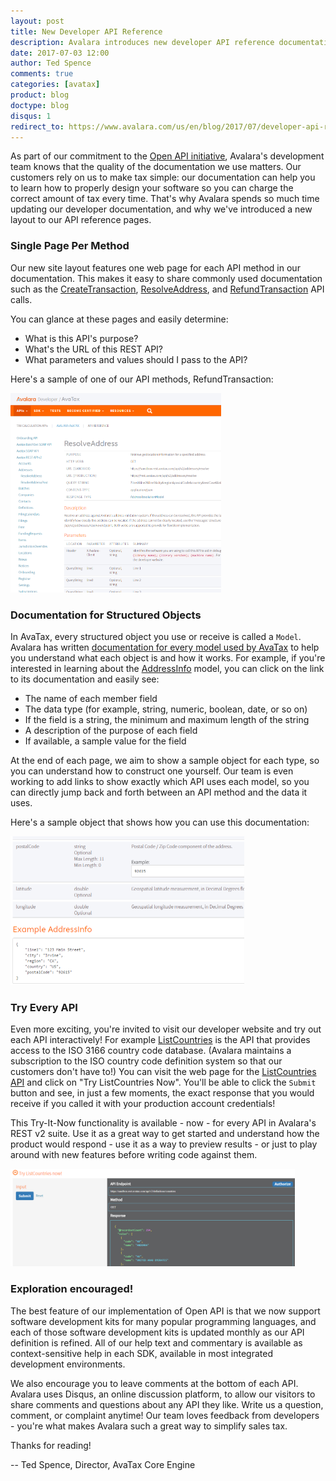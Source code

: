```yaml
---
layout: post
title: New Developer API Reference
description: Avalara introduces new developer API reference documentation
date: 2017-07-03 12:00
author: Ted Spence
comments: true
categories: [avatax]
product: blog
doctype: blog
disqus: 1
redirect_to: https://www.avalara.com/us/en/blog/2017/07/developer-api-reference.html
---
```


As part of our commitment to the [Open API initiative](https://www.openapis.org/), Avalara's development team knows that the quality of the documentation we use matters.  Our customers rely on us to make tax simple: our documentation can help you to learn how to properly design your software so you can charge the correct amount of tax every time.  That's why Avalara spends so much time updating our developer documentation, and why we've introduced a new layout to our API reference pages.

<h3>Single Page Per Method</h3>

Our new site layout features one web page for each API method in our documentation.  This makes it easy to share commonly used documentation such as the [CreateTransaction](/api-reference/avatax/rest/v2/methods/Transactions/CreateTransaction/), [ResolveAddress](/api-reference/avatax/rest/v2/methods/Addresses/ResolveAddress/), and [RefundTransaction](/api-reference/avatax/rest/v2/methods/Transactions/RefundTransaction/) API calls.

You can glance at these pages and easily determine:

* What is this API's purpose?
* What's the URL of this REST API?
* What parameters and values should I pass to the API?

Here's a sample of one of our API methods, RefundTransaction:

<img src="/public/images/blog/new-api-reference.png" alt="New Avalara API Documentation" width="337" height="319" />

<h3>Documentation for Structured Objects</h3>

In AvaTax, every structured object you use or receive is called a `Model`.  Avalara has written [documentation for every model used by AvaTax](/api-reference/avatax/rest/v2/models/) to help you understand what each object is and how it works.  For example, if you're interested in learning about the [AddressInfo](/api-reference/avatax/rest/v2/models/AddressInfo/) model, you can click on the link to its documentation and easily see:

* The name of each member field
* The data type (for example, string, numeric, boolean, date, or so on)
* If the field is a string, the minimum and maximum length of the string
* A description of the purpose of each field
* If available, a sample value for the field

At the end of each page, we aim to show a sample object for each type, so you can understand how to construct one yourself.  Our team is even working to add links to show exactly which API uses each model, so you can directly jump back and forth between an API method and the data it uses.

Here's a sample object that shows how you can use this documentation:

<img src="/public/images/blog/new-model-reference.png" alt="Model Reference Information for AvaTax Developers" width="374" height="238" />

<h3>Try Every API</h3>

Even more exciting, you're invited to visit our developer website and try out each API interactively!  For example [ListCountries](/api-reference/avatax/rest/v2/methods/Definitions/ListCountries/) is the API that provides access to the ISO 3166 country code database.  (Avalara maintains a subscription to the ISO country code definition system so that our customers don't have to!)  You can visit the web page for the [ListCountries API](/api-reference/avatax/rest/v2/methods/Definitions/ListCountries/) and click on "Try ListCountries Now".  You'll be able to click the `Submit` button and see, in just a few moments, the exact response that you would receive if you called it with your production account credentials!

This Try-It-Now functionality is available - now - for every API in Avalara's REST v2 suite.  Use it as a great way to get started and understand how the product would respond - use it as a way to preview results - or just to play around with new features before writing code against them.

<img src="/public/images/blog/new-tryitnow.png" alt="Interactive Try It Now for AvaTax Developers" width="455" height="156" />

<h3>Exploration encouraged!</h3>

The best feature of our implementation of Open API is that we now support software development kits for many popular programming languages, and each of those software development kits is updated monthly as our API definition is refined.  All of our help text and commentary is available as context-sensitive help in each SDK, available in most integrated development environments.

We also encourage you to leave comments at the bottom of each API.  Avalara uses Disqus, an online discussion platform, to allow our visitors to share comments and questions about any API they like.  Write us a question, comment, or complaint anytime!  Our team loves feedback from developers - you're what makes Avalara such a great way to simplify sales tax.

Thanks for reading!

-- Ted Spence, Director, AvaTax Core Engine

